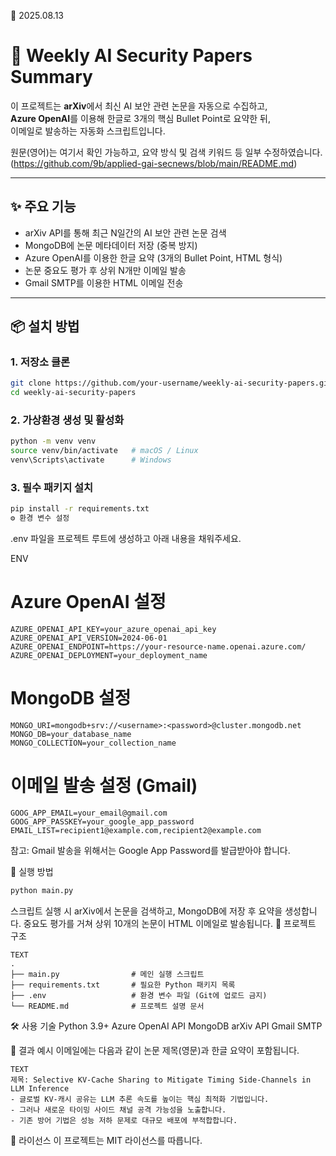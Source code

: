 📅 2025.08.13

# 📄 Weekly AI Security Papers Summary

이 프로젝트는 **arXiv**에서 최신 AI 보안 관련 논문을 자동으로 수집하고,  
**Azure OpenAI**를 이용해 한글로 3개의 핵심 Bullet Point로 요약한 뒤,  
이메일로 발송하는 자동화 스크립트입니다.

원문(영어)는 여기서 확인 가능하고, 요약 방식 및 검색 키워드 등 일부 수정하였습니다. 
(https://github.com/9b/applied-gai-secnews/blob/main/README.md)

---

## ✨ 주요 기능
- arXiv API를 통해 최근 N일간의 AI 보안 관련 논문 검색
- MongoDB에 논문 메타데이터 저장 (중복 방지)
- Azure OpenAI를 이용한 한글 요약 (3개의 Bullet Point, HTML 형식)
- 논문 중요도 평가 후 상위 N개만 이메일 발송
- Gmail SMTP를 이용한 HTML 이메일 전송

---

## 📦 설치 방법

### 1. 저장소 클론
```bash
git clone https://github.com/your-username/weekly-ai-security-papers.git
cd weekly-ai-security-papers
```
### 2. 가상환경 생성 및 활성화

```BASH
python -m venv venv
source venv/bin/activate   # macOS / Linux
venv\Scripts\activate      # Windows
```

### 3. 필수 패키지 설치
```BASH
pip install -r requirements.txt
⚙️ 환경 변수 설정
```
.env 파일을 프로젝트 루트에 생성하고 아래 내용을 채워주세요.

ENV
# Azure OpenAI 설정
```
AZURE_OPENAI_API_KEY=your_azure_openai_api_key
AZURE_OPENAI_API_VERSION=2024-06-01
AZURE_OPENAI_ENDPOINT=https://your-resource-name.openai.azure.com/
AZURE_OPENAI_DEPLOYMENT=your_deployment_name
```

# MongoDB 설정
```
MONGO_URI=mongodb+srv://<username>:<password>@cluster.mongodb.net
MONGO_DB=your_database_name
MONGO_COLLECTION=your_collection_name
```

# 이메일 발송 설정 (Gmail)
```
GOOG_APP_EMAIL=your_email@gmail.com
GOOG_APP_PASSKEY=your_google_app_password
EMAIL_LIST=recipient1@example.com,recipient2@example.com
```
참고: Gmail 발송을 위해서는 Google App Password를 발급받아야 합니다.

🚀 실행 방법
```BASH
python main.py
```
스크립트 실행 시 arXiv에서 논문을 검색하고, MongoDB에 저장 후 요약을 생성합니다.
중요도 평가를 거쳐 상위 10개의 논문이 HTML 이메일로 발송됩니다.
📂 프로젝트 구조
```
TEXT
.
├── main.py                # 메인 실행 스크립트
├── requirements.txt       # 필요한 Python 패키지 목록
├── .env                   # 환경 변수 파일 (Git에 업로드 금지)
└── README.md              # 프로젝트 설명 문서
```
🛠 사용 기술
Python 3.9+
Azure OpenAI API
MongoDB
arXiv API
Gmail SMTP

📧 결과 예시
이메일에는 다음과 같이 논문 제목(영문)과 한글 요약이 포함됩니다.

```
TEXT
제목: Selective KV-Cache Sharing to Mitigate Timing Side-Channels in LLM Inference
- 글로벌 KV-캐시 공유는 LLM 추론 속도를 높이는 핵심 최적화 기법입니다.
- 그러나 새로운 타이밍 사이드 채널 공격 가능성을 노출합니다.
- 기존 방어 기법은 성능 저하 문제로 대규모 배포에 부적합합니다.
```

📜 라이선스
이 프로젝트는 MIT 라이선스를 따릅니다.
